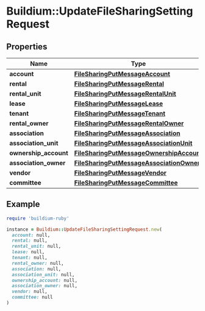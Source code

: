 # Buildium::UpdateFileSharingSettingRequest

## Properties

| Name | Type | Description | Notes |
| ---- | ---- | ----------- | ----- |
| **account** | [**FileSharingPutMessageAccount**](FileSharingPutMessageAccount.md) |  | [optional] |
| **rental** | [**FileSharingPutMessageRental**](FileSharingPutMessageRental.md) |  | [optional] |
| **rental_unit** | [**FileSharingPutMessageRentalUnit**](FileSharingPutMessageRentalUnit.md) |  | [optional] |
| **lease** | [**FileSharingPutMessageLease**](FileSharingPutMessageLease.md) |  | [optional] |
| **tenant** | [**FileSharingPutMessageTenant**](FileSharingPutMessageTenant.md) |  | [optional] |
| **rental_owner** | [**FileSharingPutMessageRentalOwner**](FileSharingPutMessageRentalOwner.md) |  | [optional] |
| **association** | [**FileSharingPutMessageAssociation**](FileSharingPutMessageAssociation.md) |  | [optional] |
| **association_unit** | [**FileSharingPutMessageAssociationUnit**](FileSharingPutMessageAssociationUnit.md) |  | [optional] |
| **ownership_account** | [**FileSharingPutMessageOwnershipAccount**](FileSharingPutMessageOwnershipAccount.md) |  | [optional] |
| **association_owner** | [**FileSharingPutMessageAssociationOwner**](FileSharingPutMessageAssociationOwner.md) |  | [optional] |
| **vendor** | [**FileSharingPutMessageVendor**](FileSharingPutMessageVendor.md) |  | [optional] |
| **committee** | [**FileSharingPutMessageCommittee**](FileSharingPutMessageCommittee.md) |  | [optional] |

## Example

```ruby
require 'buildium-ruby'

instance = Buildium::UpdateFileSharingSettingRequest.new(
  account: null,
  rental: null,
  rental_unit: null,
  lease: null,
  tenant: null,
  rental_owner: null,
  association: null,
  association_unit: null,
  ownership_account: null,
  association_owner: null,
  vendor: null,
  committee: null
)
```

